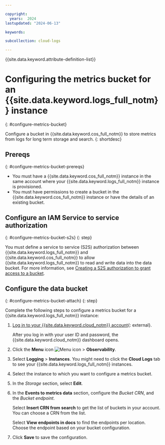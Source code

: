 ```yaml
---

copyright:
  years:  2024
lastupdated: "2024-06-13"

keywords:

subcollection: cloud-logs

---
```


{{site.data.keyword.attribute-definition-list}}


# Configuring the metrics bucket for an {{site.data.keyword.logs_full_notm}} instance
{: #configure-metrics-bucket}

Configure a bucket in {{site.data.keyword.cos_full_notm}} to store metrics from logs for long term storage and search.
{: shortdesc}


## Prereqs
{: #configure-metrics-bucket-prereqs}

- You must have a {{site.data.keyword.cos_full_notm}} instance in the same account where your {{site.data.keyword.logs_full_notm}} instance is provisioned.
- You must have permissions to create a bucket in the {{site.data.keyword.cos_full_notm}} instance or have the details of an existing bucket.


## Configure an IAM Service to service authorization
{: #configure-metrics-bucket-s2s}
{: step}

You must define a service to service (S2S) authorization between {{site.data.keyword.logs_full_notm}} and {{site.data.keyword.cos_full_notm}} to allow {{site.data.keyword.logs_full_notm}} to read and write data into the data bucket. For more information, see [Creating a S2S authorization to grant access to a bucket](/docs/cloud-logs?topic=cloud-logs-iam-service-auth-cos).


## Configure the data bucket
{: #configure-metrics-bucket-attach}
{: step}

Complete the following steps to configure a metrics bucket for a {{site.data.keyword.logs_full_notm}} instance:

1. [Log in to your {{site.data.keyword.cloud_notm}} account](https://cloud.ibm.com/login){: external}.

	After you log in with your user ID and password, the {{site.data.keyword.cloud_notm}} dashboard opens.

2. Click the **Menu** icon ![Menu icon](../icons/icon_hamburger.svg) &gt; **Observability**.

3. Select **Logging** &gt; **Instances**. You might need to click the **Cloud Logs** tab to see your {{site.data.keyword.logs_full_notm}} instances.

4. Select the instance to which you want to configure a metrics bucket.

5. In the *Storage* section, select **Edit**.

6. In the **Events to metrics data** section, configure the *Bucket CRN*, and the *Bucket endpoint*.

    Select **Insert CRN from search** to get the list of buckets in your account. You can choose a CRN from the list.

    Select **View endpoints in docs** to find the endpoints per location. Choose the endpoint based on your bucket configuration.

7. Click **Save** to save the configuration.
